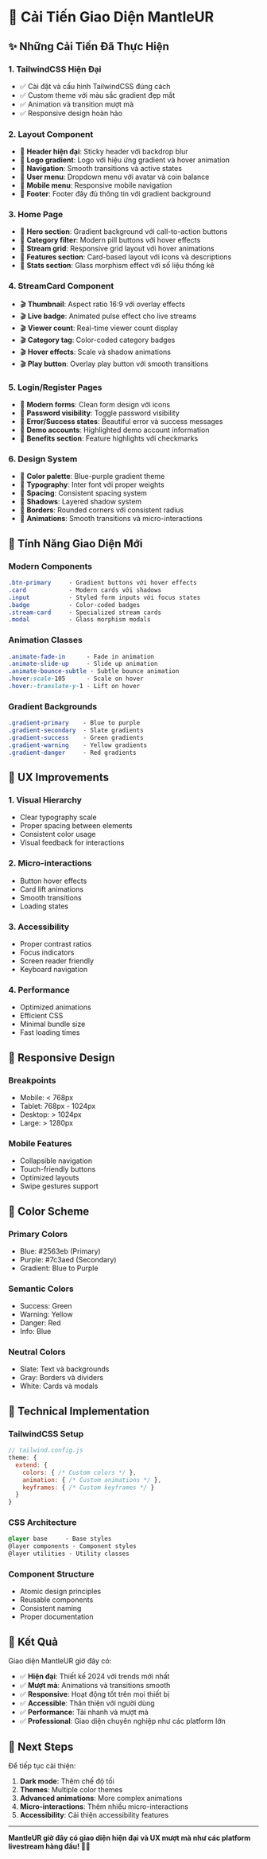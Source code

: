 # 🎨 Cải Tiến Giao Diện MantleUR

## ✨ Những Cải Tiến Đã Thực Hiện

### 1. **TailwindCSS Hiện Đại**
- ✅ Cài đặt và cấu hình TailwindCSS đúng cách
- ✅ Custom theme với màu sắc gradient đẹp mắt
- ✅ Animation và transition mượt mà
- ✅ Responsive design hoàn hảo

### 2. **Layout Component**
- 🎯 **Header hiện đại**: Sticky header với backdrop blur
- 🎯 **Logo gradient**: Logo với hiệu ứng gradient và hover animation
- 🎯 **Navigation**: Smooth transitions và active states
- 🎯 **User menu**: Dropdown menu với avatar và coin balance
- 🎯 **Mobile menu**: Responsive mobile navigation
- 🎯 **Footer**: Footer đầy đủ thông tin với gradient background

### 3. **Home Page**
- 🌟 **Hero section**: Gradient background với call-to-action buttons
- 🌟 **Category filter**: Modern pill buttons với hover effects
- 🌟 **Stream grid**: Responsive grid layout với hover animations
- 🌟 **Features section**: Card-based layout với icons và descriptions
- 🌟 **Stats section**: Glass morphism effect với số liệu thống kê

### 4. **StreamCard Component**
- 🎬 **Thumbnail**: Aspect ratio 16:9 với overlay effects
- 🎬 **Live badge**: Animated pulse effect cho live streams
- 🎬 **Viewer count**: Real-time viewer count display
- 🎬 **Category tag**: Color-coded category badges
- 🎬 **Hover effects**: Scale và shadow animations
- 🎬 **Play button**: Overlay play button với smooth transitions

### 5. **Login/Register Pages**
- 🔐 **Modern forms**: Clean form design với icons
- 🔐 **Password visibility**: Toggle password visibility
- 🔐 **Error/Success states**: Beautiful error và success messages
- 🔐 **Demo accounts**: Highlighted demo account information
- 🔐 **Benefits section**: Feature highlights với checkmarks

### 6. **Design System**
- 🎨 **Color palette**: Blue-purple gradient theme
- 🎨 **Typography**: Inter font với proper weights
- 🎨 **Spacing**: Consistent spacing system
- 🎨 **Shadows**: Layered shadow system
- 🎨 **Borders**: Rounded corners với consistent radius
- 🎨 **Animations**: Smooth transitions và micro-interactions

## 🚀 Tính Năng Giao Diện Mới

### **Modern Components**
```css
.btn-primary     - Gradient buttons với hover effects
.card            - Modern cards với shadows
.input           - Styled form inputs với focus states
.badge           - Color-coded badges
.stream-card     - Specialized stream cards
.modal           - Glass morphism modals
```

### **Animation Classes**
```css
.animate-fade-in      - Fade in animation
.animate-slide-up     - Slide up animation
.animate-bounce-subtle - Subtle bounce animation
.hover:scale-105      - Scale on hover
.hover:-translate-y-1 - Lift on hover
```

### **Gradient Backgrounds**
```css
.gradient-primary    - Blue to purple
.gradient-secondary  - Slate gradients
.gradient-success    - Green gradients
.gradient-warning    - Yellow gradients
.gradient-danger     - Red gradients
```

## 🎯 UX Improvements

### **1. Visual Hierarchy**
- Clear typography scale
- Proper spacing between elements
- Consistent color usage
- Visual feedback for interactions

### **2. Micro-interactions**
- Button hover effects
- Card lift animations
- Smooth transitions
- Loading states

### **3. Accessibility**
- Proper contrast ratios
- Focus indicators
- Screen reader friendly
- Keyboard navigation

### **4. Performance**
- Optimized animations
- Efficient CSS
- Minimal bundle size
- Fast loading times

## 📱 Responsive Design

### **Breakpoints**
- Mobile: < 768px
- Tablet: 768px - 1024px
- Desktop: > 1024px
- Large: > 1280px

### **Mobile Features**
- Collapsible navigation
- Touch-friendly buttons
- Optimized layouts
- Swipe gestures support

## 🎨 Color Scheme

### **Primary Colors**
- Blue: #2563eb (Primary)
- Purple: #7c3aed (Secondary)
- Gradient: Blue to Purple

### **Semantic Colors**
- Success: Green
- Warning: Yellow
- Danger: Red
- Info: Blue

### **Neutral Colors**
- Slate: Text và backgrounds
- Gray: Borders và dividers
- White: Cards và modals

## 🔧 Technical Implementation

### **TailwindCSS Setup**
```javascript
// tailwind.config.js
theme: {
  extend: {
    colors: { /* Custom colors */ },
    animation: { /* Custom animations */ },
    keyframes: { /* Custom keyframes */ }
  }
}
```

### **CSS Architecture**
```css
@layer base     - Base styles
@layer components - Component styles  
@layer utilities - Utility classes
```

### **Component Structure**
- Atomic design principles
- Reusable components
- Consistent naming
- Proper documentation

## 🎉 Kết Quả

Giao diện MantleUR giờ đây có:
- ✅ **Hiện đại**: Thiết kế 2024 với trends mới nhất
- ✅ **Mượt mà**: Animations và transitions smooth
- ✅ **Responsive**: Hoạt động tốt trên mọi thiết bị
- ✅ **Accessible**: Thân thiện với người dùng
- ✅ **Performance**: Tải nhanh và mượt mà
- ✅ **Professional**: Giao diện chuyên nghiệp như các platform lớn

## 🚀 Next Steps

Để tiếp tục cải thiện:
1. **Dark mode**: Thêm chế độ tối
2. **Themes**: Multiple color themes
3. **Advanced animations**: More complex animations
4. **Micro-interactions**: Thêm nhiều micro-interactions
5. **Accessibility**: Cải thiện accessibility features

---

**MantleUR giờ đây có giao diện hiện đại và UX mượt mà như các platform livestream hàng đầu! 🎨✨**




















